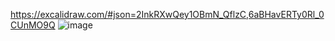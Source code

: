 https://excalidraw.com/#json=2InkRXwQey1OBmN_QflzC,6aBHavERTy0Rl_0CUnMO9Q
![image](https://github.com/user-attachments/assets/644545dc-c527-45b6-8b22-f1dd3c19aa1c)
